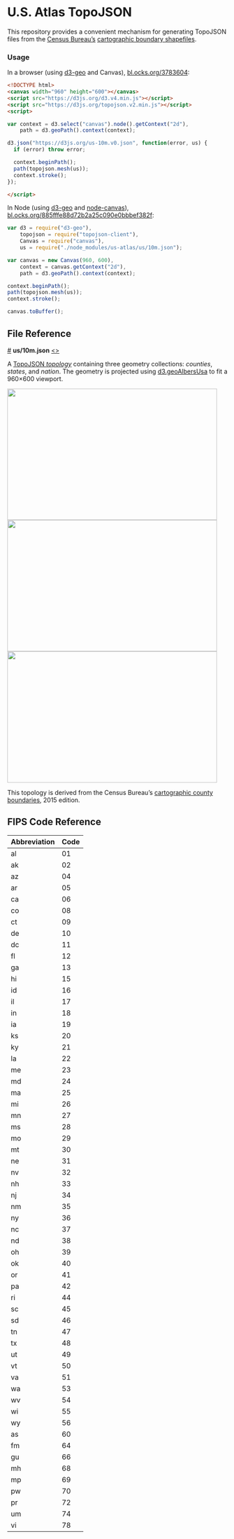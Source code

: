 # U.S. Atlas TopoJSON

This repository provides a convenient mechanism for generating TopoJSON files from the [Census Bureau’s](http://www.census.gov/) [cartographic boundary shapefiles](https://www.census.gov/geo/maps-data/data/tiger-cart-boundary.html).

### Usage

In a browser (using [d3-geo](https://github.com/d3/d3-geo) and Canvas), [bl.ocks.org/3783604](https://bl.ocks.org/mbostock/3783604):

```html
<!DOCTYPE html>
<canvas width="960" height="600"></canvas>
<script src="https://d3js.org/d3.v4.min.js"></script>
<script src="https://d3js.org/topojson.v2.min.js"></script>
<script>

var context = d3.select("canvas").node().getContext("2d"),
    path = d3.geoPath().context(context);

d3.json("https://d3js.org/us-10m.v0.json", function(error, us) {
  if (error) throw error;

  context.beginPath();
  path(topojson.mesh(us));
  context.stroke();
});

</script>
```

In Node (using [d3-geo](https://github.com/d3/d3-geo) and [node-canvas](https://github.com/Automattic/node-canvas)), [bl.ocks.org/885fffe88d72b2a25c090e0bbbef382f](https://bl.ocks.org/mbostock/885fffe88d72b2a25c090e0bbbef382f):

```js
var d3 = require("d3-geo"),
    topojson = require("topojson-client"),
    Canvas = require("canvas"),
    us = require("./node_modules/us-atlas/us/10m.json");

var canvas = new Canvas(960, 600),
    context = canvas.getContext("2d"),
    path = d3.geoPath().context(context);

context.beginPath();
path(topojson.mesh(us));
context.stroke();

canvas.toBuffer();
```

## File Reference

<a href="#us/10m.json" name="us/10m.json">#</a> <b>us/10m.json</b> [<>](https://d3js.org/us-10m.v0.json "Source")

A [TopoJSON *topology*](https://github.com/topojson/topojson-specification/blob/master/README.md) containing three geometry collections: <i>counties</i>, <i>states</i>, and <i>nation</i>. The geometry is projected using [d3.geoAlbersUsa](https://github.com/d3/d3-geo/blob/master/README.md#geoAlbersUsa) to fit a 960×600 viewport.

<img src="https://raw.githubusercontent.com/topojson/us-atlas/master/img/us-counties.png" width="480" height="300">

<img src="https://raw.githubusercontent.com/topojson/us-atlas/master/img/us-states.png" width="480" height="300">

<img src="https://raw.githubusercontent.com/topojson/us-atlas/master/img/us-nation.png" width="480" height="300">

This topology is derived from the Census Bureau’s [cartographic county boundaries](http://www.census.gov/geo/maps-data/data/cbf/cbf_counties.html), 2015 edition.

## FIPS Code Reference

| Abbreviation | Code |
|----|----|
| al | 01 |
| ak | 02 |
| az | 04 |
| ar | 05 |
| ca | 06 |
| co | 08 |
| ct | 09 |
| de | 10 |
| dc | 11 |
| fl | 12 |
| ga | 13 |
| hi | 15 |
| id | 16 |
| il | 17 |
| in | 18 |
| ia | 19 |
| ks | 20 |
| ky | 21 |
| la | 22 |
| me | 23 |
| md | 24 |
| ma | 25 |
| mi | 26 |
| mn | 27 |
| ms | 28 |
| mo | 29 |
| mt | 30 |
| ne | 31 |
| nv | 32 |
| nh | 33 |
| nj | 34 |
| nm | 35 |
| ny | 36 |
| nc | 37 |
| nd | 38 |
| oh | 39 |
| ok | 40 |
| or | 41 |
| pa | 42 |
| ri | 44 |
| sc | 45 |
| sd | 46 |
| tn | 47 |
| tx | 48 |
| ut | 49 |
| vt | 50 |
| va | 51 |
| wa | 53 |
| wv | 54 |
| wi | 55 |
| wy | 56 |
| as | 60 |
| fm | 64 |
| gu | 66 |
| mh | 68 |
| mp | 69 |
| pw | 70 |
| pr | 72 |
| um | 74 |
| vi | 78 |
